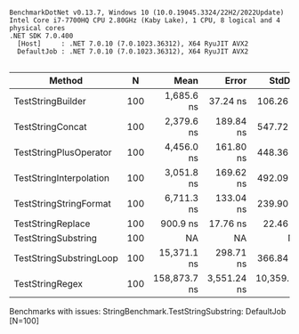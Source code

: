 ```

BenchmarkDotNet v0.13.7, Windows 10 (10.0.19045.3324/22H2/2022Update)
Intel Core i7-7700HQ CPU 2.80GHz (Kaby Lake), 1 CPU, 8 logical and 4 physical cores
.NET SDK 7.0.400
  [Host]     : .NET 7.0.10 (7.0.1023.36312), X64 RyuJIT AVX2
  DefaultJob : .NET 7.0.10 (7.0.1023.36312), X64 RyuJIT AVX2


```
|                  Method |   N |         Mean |       Error |       StdDev |       Median |    Gen0 | Allocated |
|------------------------ |---- |-------------:|------------:|-------------:|-------------:|--------:|----------:|
|       TestStringBuilder | 100 |   1,685.6 ns |    37.24 ns |    106.26 ns |   1,679.3 ns |  1.1959 |    3752 B |
|        TestStringConcat | 100 |   2,379.6 ns |   189.84 ns |    547.72 ns |   2,156.4 ns |  2.7008 |    8480 B |
|  TestStringPlusOperator | 100 |   4,456.0 ns |   161.80 ns |    448.36 ns |   4,359.1 ns |  7.5607 |   23736 B |
| TestStringInterpolation | 100 |   3,051.8 ns |   169.62 ns |    492.09 ns |   2,839.5 ns |  2.7008 |    8480 B |
|  TestStringStringFormat | 100 |   6,711.3 ns |   133.04 ns |    239.90 ns |   6,751.8 ns |  2.7008 |    8480 B |
|       TestStringReplace | 100 |     900.9 ns |    17.76 ns |     22.46 ns |     903.5 ns |       - |         - |
|     TestStringSubstring | 100 |           NA |          NA |           NA |           NA |      NA |        NA |
| TestStringSubstringLoop | 100 |  15,371.1 ns |   298.71 ns |    366.84 ns |  15,448.9 ns | 24.4751 |   76800 B |
|         TestStringRegex | 100 | 158,873.7 ns | 3,551.24 ns | 10,359.13 ns | 157,497.2 ns |  3.4180 |   11200 B |

Benchmarks with issues:
  StringBenchmark.TestStringSubstring: DefaultJob [N=100]
